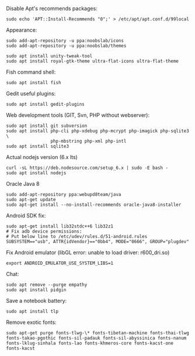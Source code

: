 Disable Apt's recommends packages:
```
sudo echo 'APT::Install-Recommends "0";' > /etc/apt/apt.conf.d/99local
```

Appearance:
```
sudo add-apt-repository -u ppa:noobslab/icons
sudo add-apt-repository -u ppa:noobslab/themes

sudo apt install unity-tweak-tool
sudo apt install royal-gtk-theme ultra-flat-icons ultra-flat-theme
```

Fish command shell:
```
sudo apt install fish
```

Gedit useful plugins:
```
sudo apt install gedit-plugins
```

Web development tools (GIT, Svn, PHP without webserver):
```
sudo apt install git subversion
sudo apt install php-cli php-xdebug php-mcrypt php-imagick php-sqlite3 \
                 php-mbstring php-xml php-intl
sudo apt install sqlite3
```

Actual nodejs version (6.x lts)
```
curl -sL https://deb.nodesource.com/setup_6.x | sudo -E bash -
sudo apt install nodejs
```

Oracle Java 8
```
sudo add-apt-repository ppa:webupd8team/java
sudo apt-get update
sudo apt-get install --no-install-recommends oracle-java8-installer
```

Android SDK fix:
```
sudo apt-get install lib32stdc++6 lib32z1
# Fix adb device permissions:
# Put below line to /etc/udev/rules.d/51-android.rules
SUBSYSTEM=="usb", ATTR{idVendor}=="0bb4", MODE="0666", GROUP="plugdev"
```

Fix Android emulator (libGL error: unable to load driver: r600_dri.so)
```
export ANDROID_EMULATOR_USE_SYSTEM_LIBS=1
```

Chat:
```
sudo apt remove --purge empathy
sudo apt install pidgin
```

Save a notebook battery:
```
sudo apt install tlp
```

Remove exotic fonts:
```
sudo apt-get purge fonts-tlwg-\* fonts-tibetan-machine fonts-thai-tlwg fonts-takao-pgothic fonts-sil-padauk fonts-sil-abyssinica fonts-nanum fonts-lklug-sinhala fonts-lao fonts-khmeros-core fonts-kacst-one fonts-kacst
```
